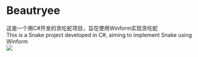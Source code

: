 # Beautryee
这是一个用C#开发的贪吃蛇项目，旨在使用Winform实现贪吃蛇
<br>This is a Snake project developed in C#, aiming to implement Snake using Winform
<br>![](https://imgur.com/ETWsxw7)
